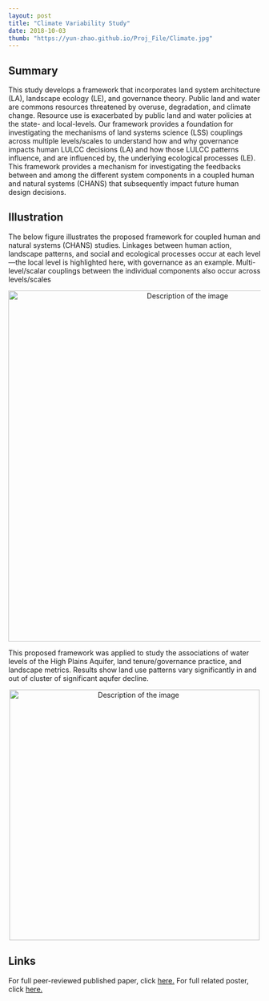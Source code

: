 ```yaml
---
layout: post
title: "Climate Variability Study"
date: 2018-10-03
thumb: "https://yun-zhao.github.io/Proj_File/Climate.jpg"
---
```


## Summary
This study develops a framework that incorporates land system architecture (LA), landscape ecology (LE), and governance theory. Public land and water are commons resources threatened by overuse, degradation, and climate change. Resource use is exacerbated by public land and water policies at the state- and local-levels. Our framework provides a foundation for investigating the mechanisms of land systems science (LSS) couplings across multiple levels/scales to understand how and why governance impacts human LULCC decisions (LA) and how those LULCC patterns influence, and are influenced by, the underlying ecological processes (LE). This framework provides a mechanism for investigating the feedbacks between and among the different system components in a coupled human and natural systems (CHANS) that subsequently impact future human design decisions.

## Illustration

The below figure illustrates the proposed framework for coupled human and natural systems (CHANS) studies. Linkages between human action, landscape patterns, and social and ecological processes occur at each level—the local level is highlighted here, with governance as an example. Multi-level/scalar couplings between the individual components also occur across levels/scales

<div style="text-align:center">
  <img src="https://yun-zhao.github.io/Proj_File/land-1.jpg" alt="Description of the image" width="700">
</div>


This proposed framework was applied to study the associations of water levels of the High Plains Aquifer, land tenure/governance practice, and landscape metrics. Results show land use patterns vary significantly in and out of cluster of significant aqufer decline. 

<div style="text-align:center">
  <img src="https://yun-zhao.github.io/Proj_File/land-2.jpg" alt="Description of the image" width="500">
</div>

## Links

For full peer-reviewed published paper, click <a href="https://www.dropbox.com/scl/fi/cisrxiocg5amgquuqta2p/Land.pdf?rlkey=8lfuye06062s79af13u4zmr78&dl=0" target="_blank">here.</a> For full related poster, click <a href="https://www.dropbox.com/scl/fi/9cny42d9ibdoij3p3dnfh/Land_Poster.pdf?rlkey=5vns19fjlbx13yqw44r2593bg&dl=0" target="_blank">here.</a> 
